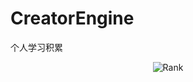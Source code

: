 # CreatorEngine
个人学习积累
<p align="center" >
<img src="https://github.com/PayneC/CreatorEngine/blob/master/README.md" alt="Rank" title="Rank view">
</p>
